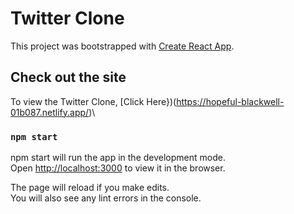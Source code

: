 # Twitter Clone

This project was bootstrapped with [Create React App](https://github.com/facebook/create-react-app).

## Check out the site

To view the Twitter Clone, [Click Here})(https://hopeful-blackwell-01b087.netlify.app/)\


### `npm start`

npm start will run the app in the development mode.\
Open [http://localhost:3000](http://localhost:3000) to view it in the browser.

The page will reload if you make edits.\
You will also see any lint errors in the console.
